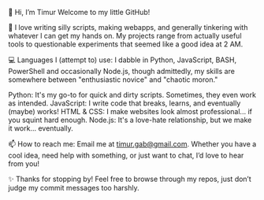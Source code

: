 👋 Hi, I’m Timur
Welcome to my little GitHub!

👀 I love writing silly scripts, making webapps, and generally tinkering with whatever I can get my hands on. My projects range from actually useful tools to questionable experiments that seemed like a good idea at 2 AM.

💻 Languages I (attempt to) use:
I dabble in Python, JavaScript, BASH, PowerShell and occasionally Node.js, though admittedly, my skills are somewhere between "enthusiastic novice" and "chaotic moron."

Python: It's my go-to for quick and dirty scripts. Sometimes, they even work as intended.
JavaScript: I write code that breaks, learns, and eventually (maybe) works!
HTML & CSS: I make websites look almost professional... if you squint hard enough.
Node.js: It's a love-hate relationship, but we make it work... eventually.

📫 How to reach me:
Email me at timur.gab@gmail.com. Whether you have a cool idea, need help with something, or just want to chat, I’d love to hear from you!

✨ Thanks for stopping by! Feel free to browse through my repos, just don’t judge my commit messages too harshly.
